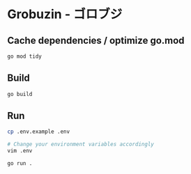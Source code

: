 # Grobuzin - ゴロブジ

## Cache dependencies / optimize go.mod

```bash
go mod tidy
```

## Build

```bash
go build
```

## Run

```bash
cp .env.example .env

# Change your environment variables accordingly
vim .env

go run .
```